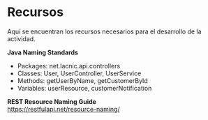 # Recursos

Aquí se encuentran los recursos necesarios para el desarrollo de la actividad.

**Java Naming Standards**  
* Packages: net.lacnic.api.controllers  
* Classes: User, UserController, UserService  
* Methods: getUserByName, getCustomerById  
* Variables: userResource, customerNotification  

**REST Resource Naming Guide**  
https://restfulapi.net/resource-naming/  
